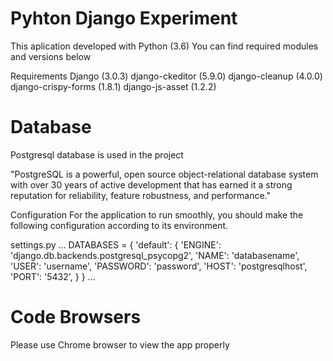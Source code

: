 Pyhton Django Experiment
=========================
This aplication developed with Python (3.6) You can find required modules and versions below

Requirements
Django (3.0.3)
django-ckeditor (5.9.0)
django-cleanup (4.0.0)
django-crispy-forms (1.8.1)
django-js-asset (1.2.2)

Database
========
Postgresql database is used in the project

"PostgreSQL is a powerful, open source object-relational database system with over 30 years of active development that has earned it a strong reputation for reliability, feature robustness, and performance."

Configuration
For the application to run smoothly, you should make the following configuration according to its environment.

settings.py
  ...
    DATABASES = {
      'default': {
          'ENGINE': 'django.db.backends.postgresql_psycopg2',
          'NAME': 'databasename',
          'USER': 'username',
          'PASSWORD': 'password',
          'HOST': 'postgresqlhost',
          'PORT': '5432',
      }
  }
  ...

  
Code
Browsers
========
Please use Chrome browser to view the app properly
